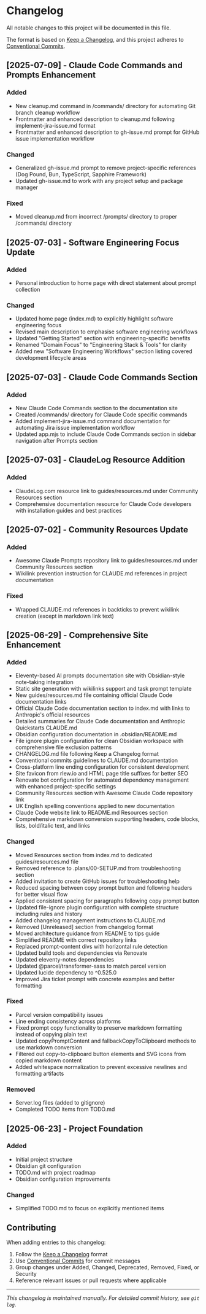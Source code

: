 # Changelog

All notable changes to this project will be documented in this file.

The format is based on [Keep a Changelog](https://keepachangelog.com/en/1.0.0/),
and this project adheres to [Conventional Commits](https://conventionalcommits.org/).

## [2025-07-09] - Claude Code Commands and Prompts Enhancement

### Added
- New cleanup.md command in /commands/ directory for automating Git branch cleanup workflow
- Frontmatter and enhanced description to cleanup.md following implement-jira-issue.md format
- Frontmatter and enhanced description to gh-issue.md prompt for GitHub issue implementation workflow

### Changed
- Generalized gh-issue.md prompt to remove project-specific references (Dog Pound, Bun, TypeScript, Sapphire Framework)
- Updated gh-issue.md to work with any project setup and package manager

### Fixed
- Moved cleanup.md from incorrect /prompts/ directory to proper /commands/ directory

## [2025-07-03] - Software Engineering Focus Update

### Added
- Personal introduction to home page with direct statement about prompt collection

### Changed
- Updated home page (index.md) to explicitly highlight software engineering focus
- Revised main description to emphasise software engineering workflows
- Updated "Getting Started" section with engineering-specific benefits
- Renamed "Domain Focus" to "Engineering Stack & Tools" for clarity
- Added new "Software Engineering Workflows" section listing covered development lifecycle areas

## [2025-07-03] - Claude Code Commands Section

### Added
- New Claude Code Commands section to the documentation site
- Created /commands/ directory for Claude Code specific commands
- Added implement-jira-issue.md command documentation for automating Jira issue implementation workflow
- Updated app.mjs to include Claude Code Commands section in sidebar navigation after Prompts section

## [2025-07-03] - ClaudeLog Resource Addition

### Added
- ClaudeLog.com resource link to guides/resources.md under Community Resources section
- Comprehensive documentation resource for Claude Code developers with installation guides and best practices

## [2025-07-02] - Community Resources Update

### Added
- Awesome Claude Prompts repository link to guides/resources.md under Community Resources section
- Wikilink prevention instruction for CLAUDE.md references in project documentation

### Fixed
- Wrapped CLAUDE.md references in backticks to prevent wikilink creation (except in markdown link text)

## [2025-06-29] - Comprehensive Site Enhancement

### Added
- Eleventy-based AI prompts documentation site with Obsidian-style note-taking integration
- Static site generation with wikilinks support and task prompt template
- New guides/resources.md file containing official Claude Code documentation links
- Official Claude Code documentation section to index.md with links to Anthropic's official resources
- Detailed summaries for Claude Code documentation and Anthropic Quickstarts CLAUDE.md
- Obsidian configuration documentation in .obsidian/README.md
- File ignore plugin configuration for clean Obsidian workspace with comprehensive file exclusion patterns
- CHANGELOG.md file following Keep a Changelog format
- Conventional commits guidelines to CLAUDE.md documentation
- Cross-platform line ending configuration for consistent development
- Site favicon from rlew.io and HTML page title suffixes for better SEO
- Renovate bot configuration for automated dependency management with enhanced project-specific settings
- Community Resources section with Awesome Claude Code repository link
- UK English spelling conventions applied to new documentation
- Claude Code website link to README.md Resources section
- Comprehensive markdown conversion supporting headers, code blocks, lists, bold/italic text, and links

### Changed
- Moved Resources section from index.md to dedicated guides/resources.md file
- Removed reference to .plans/00-SETUP.md from troubleshooting section
- Added invitation to create GitHub issues for troubleshooting help
- Reduced spacing between copy prompt button and following headers for better visual flow
- Applied consistent spacing for paragraphs following copy prompt button
- Updated file-ignore plugin configuration with complete structure including rules and history
- Added changelog management instructions to CLAUDE.md
- Removed [Unreleased] section from changelog format
- Moved architecture guidance from README to tips guide
- Simplified README with correct repository links
- Replaced prompt-content divs with horizontal rule detection
- Updated build tools and dependencies via Renovate
- Updated eleventy-notes dependencies
- Updated @parcel/transformer-sass to match parcel version
- Updated lucide dependency to ^0.525.0
- Improved Jira ticket prompt with concrete examples and better formatting

### Fixed
- Parcel version compatibility issues
- Line ending consistency across platforms
- Fixed prompt copy functionality to preserve markdown formatting instead of copying plain text
- Updated copyPromptContent and fallbackCopyToClipboard methods to use markdown conversion
- Filtered out copy-to-clipboard button elements and SVG icons from copied markdown content
- Added whitespace normalization to prevent excessive newlines and formatting artifacts

### Removed
- Server.log files (added to gitignore)
- Completed TODO items from TODO.md

## [2025-06-23] - Project Foundation

### Added
- Initial project structure
- Obsidian git configuration
- TODO.md with project roadmap
- Obsidian configuration improvements

### Changed
- Simplified TODO.md to focus on explicitly mentioned items

## Contributing

When adding entries to this changelog:
1. Follow the [Keep a Changelog](https://keepachangelog.com/) format
2. Use [Conventional Commits](https://conventionalcommits.org/) for commit messages
3. Group changes under Added, Changed, Deprecated, Removed, Fixed, or Security
4. Reference relevant issues or pull requests where applicable

---

*This changelog is maintained manually. For detailed commit history, see `git log`.*
